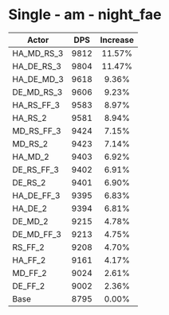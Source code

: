 # Single - am - night_fae
| Actor | DPS | Increase |
|---|:---:|:---:|
|HA_MD_RS_3|9812|11.57%|
|HA_DE_RS_3|9804|11.47%|
|HA_DE_MD_3|9618|9.36%|
|DE_MD_RS_3|9606|9.23%|
|HA_RS_FF_3|9583|8.97%|
|HA_RS_2|9581|8.94%|
|MD_RS_FF_3|9424|7.15%|
|MD_RS_2|9423|7.14%|
|HA_MD_2|9403|6.92%|
|DE_RS_FF_3|9402|6.91%|
|DE_RS_2|9401|6.90%|
|HA_DE_FF_3|9395|6.83%|
|HA_DE_2|9394|6.81%|
|DE_MD_2|9215|4.78%|
|DE_MD_FF_3|9213|4.75%|
|RS_FF_2|9208|4.70%|
|HA_FF_2|9161|4.17%|
|MD_FF_2|9024|2.61%|
|DE_FF_2|9002|2.36%|
|Base|8795|0.00%|
